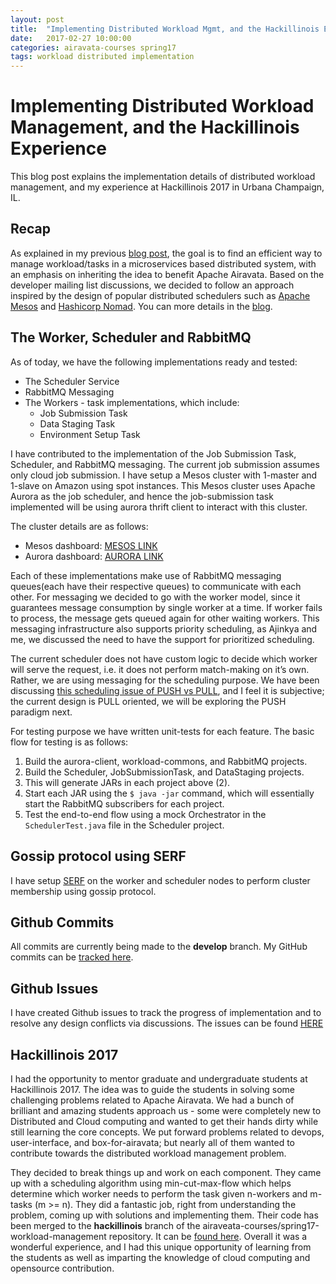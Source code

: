 ```yaml
---
layout: post
title:  "Implementing Distributed Workload Mgmt, and the Hackillinois Experience"
date:   2017-02-27 10:00:00
categories: airavata-courses spring17
tags: workload distributed implementation
---
```

# Implementing Distributed Workload Management, and the Hackillinois Experience
This blog post explains the implementation details of distributed workload management, and my experience at Hackillinois 2017 in Urbana Champaign, IL. 

## Recap
As explained in my previous [blog post](/airavata-courses/spring17/2017/02/10/distributed-workload.html), the goal is to find an efficient way to manage workload/tasks in a microservices based distributed system, with an emphasis on inheriting the idea to benefit Apache Airavata. Based on the developer mailing list discussions, we decided to follow an approach inspired by the design of popular distributed schedulers such as [Apache Mesos](http://mesos.apache.org/) and [Hashicorp Nomad](https://www.nomadproject.io/). You can more details in the [blog](/airavata-courses/spring17/2017/02/10/distributed-workload.html).

## The Worker, Scheduler and RabbitMQ
As of today, we have the following implementations ready and tested:
* The Scheduler Service
* RabbitMQ Messaging
* The Workers - task implementations, which include:
  * Job Submission Task
  * Data Staging Task
  * Environment Setup Task

I have contributed to the implementation of the Job Submission Task, Scheduler, and RabbitMQ messaging. The current job submission assumes only cloud job submission. I have setup a Mesos cluster with 1-master and 1-slave on Amazon using spot instances. This Mesos cluster uses Apache Aurora as the job scheduler, and hence the job-submission task implemented will be using aurora thrift client to interact with this cluster.

The cluster details are as follows:
* Mesos dashboard: [MESOS LINK](http://54.152.106.52:5050/#/)
* Aurora dashboard: [AURORA LINK](http://54.152.106.52:8081/scheduler/)

Each of these implementations make use of RabbitMQ messaging queues(each have their respective queues) to communicate with each other. For messaging we decided to go with the worker model, since it guarantees message consumption by single worker at a time. If worker fails to process, the message gets queued again for other waiting workers. This messaging infrastructure also supports priority scheduling, as Ajinkya and me, we discussed the need to have the support for prioritized scheduling.

The current scheduler does not have custom logic to decide which worker will serve the request, i.e. it does not perform match-making on it’s own. Rather, we are using messaging for the scheduling purpose. We have been discussing [this scheduling issue of PUSH vs PULL](https://github.com/airavata-courses/spring17-workload-management/issues/6), and I feel it is subjective; the current design is PULL oriented, we will be exploring the PUSH paradigm next.

For testing purpose we have written unit-tests for each feature. The basic flow for testing is as follows:
1. Build the aurora-client, workload-commons, and RabbitMQ projects.
2. Build the Scheduler, JobSubmissionTask, and DataStaging projects.
3. This will generate JARs in each project above (2).
4. Start each JAR using the ```$ java -jar``` command, which will essentially start the RabbitMQ subscribers for each project.
5. Test the end-to-end flow using a mock Orchestrator in the ```SchedulerTest.java``` file in the Scheduler project.

## Gossip protocol using SERF
I have setup [SERF](https://www.serf.io) on the worker and scheduler nodes to perform cluster membership using gossip protocol.

## Github Commits
All commits are currently being made to the **develop** branch. My GitHub commits can be [tracked here](https://github.com/airavata-courses/spring17-workload-management/commits/develop?author=gouravshenoy).

## Github Issues
I have created Github issues to track the progress of implementation and to resolve any design conflicts via discussions. The issues can be found [HERE](https://github.com/airavata-courses/spring17-workload-management/issues)

## Hackillinois 2017
I had the opportunity to mentor graduate and undergraduate students at Hackillinois 2017. The idea was to guide the students in solving some challenging problems related to Apache Airavata. We had a bunch of brilliant and amazing students approach us - some were completely new to Distributed and Cloud computing and wanted to get their hands dirty while still learning the core concepts. We put forward problems related to devops, user-interface, and box-for-airavata; but nearly all of them wanted to contribute towards the distributed workload management problem.

They decided to break things up and work on each component. They came up with a scheduling algorithm using min-cut-max-flow which helps determine which worker needs to perform the task given n-workers and m-tasks (m >= n). They did a fantastic job, right from understanding the problem, coming up with solutions and implementing them. Their code has been merged to the **hackillinois** branch of the airaveata-courses/spring17-workload-management repository. It can be [found here](https://github.com/airavata-courses/spring17-workload-management/tree/hackillinois). Overall it was a wonderful experience, and I had this unique opportunity of learning from the students as well as imparting the knowledge of cloud computing and opensource contribution.


